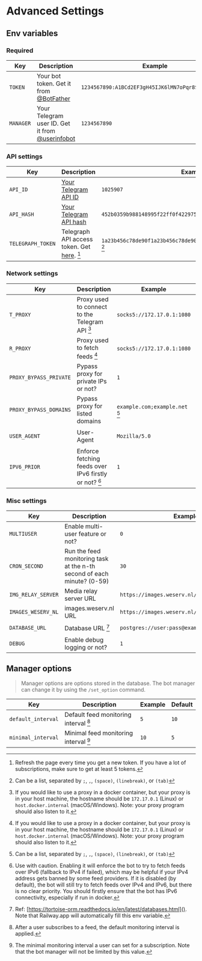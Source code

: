 # Advanced Settings

## Env variables

### Required

| Key       | Description                                       | Example                                            |
|-----------|---------------------------------------------------|----------------------------------------------------|
| `TOKEN`   | Your bot token. Get it from [@BotFather]          | `1234567890:A1BCd2EF3gH45IJK6lMN7oPqr8ST9UvWX0Yz0` |
| `MANAGER` | Your Telegram user ID. Get it from [@userinfobot] | `1234567890`                                       |

### API settings

| Key               | Description                                                 | Example                                                             | Default      |
|-------------------|-------------------------------------------------------------|---------------------------------------------------------------------|--------------|
| `API_ID`          | [Your Telegram API ID][telegram_api]                        | `1025907`                                                           | (predefined) |
| `API_HASH`        | [Your Telegram API hash][telegram_api]                      | `452b0359b988148995f22ff0f4229750`                                  | (predefined) |
| `TELEGRAPH_TOKEN` | Telegraph API access token. Get [here][telegraph_api]. [^1] | `1a23b456c78de90f1a23b456c78de90f1a23b456c78de90f1a23b456c78d` [^2] |              |

[@BotFather]: https://t.me/BotFather

[@userinfobot]: https://t.me/userinfobot

[telegram_api]: https://core.telegram.org/api/obtaining_api_id

[telegraph_api]: https://api.telegra.ph/createAccount?short_name=RSStT&author_name=Generated%20by%20RSStT&author_url=https%3A%2F%2Fgithub.com%2FRongronggg9%2FRSS-to-Telegram-Bot

### Network settings

| Key                    | Description                                           | Example                        | Default                |
|------------------------|-------------------------------------------------------|--------------------------------|------------------------|
| `T_PROXY`              | Proxy used to connect to the Telegram API [^3]        | `socks5://172.17.0.1:1080`     |                        |
| `R_PROXY`              | Proxy used to fetch feeds [^3]                        | `socks5://172.17.0.1:1080`     |                        |
| `PROXY_BYPASS_PRIVATE` | Pypass proxy for private IPs or not?                  | `1`                            | `0`                    |
| `PROXY_BYPASS_DOMAINS` | Pypass proxy for listed domains                       | `example.com;example.net` [^2] |                        |
| `USER_AGENT`           | User-Agent                                            | `Mozilla/5.0`                  | `RSStT/2.0 RSS Reader` |
| `IPV6_PRIOR`           | Enforce fetching feeds over IPv6 firstly or not? [^4] | `1`                            | `0`                    |

### Misc settings

| Key                | Description                                                            | Example                                       | Default                                         |
|--------------------|------------------------------------------------------------------------|-----------------------------------------------|-------------------------------------------------|
| `MULTIUSER`        | Enable multi-user feature or not?                                      | `0`                                           | `1`                                             |
| `CRON_SECOND`      | Run the feed monitoring task at the n-th second of each minute? (0-59) | `30`                                          | `0`                                             |
| `IMG_RELAY_SERVER` | Media relay server URL                                                 | `https://images.weserv.nl/?url=`              | `https://rsstt-img-relay.rongrong.workers.dev/` |
| `IMAGES_WESERV_NL` | images.weserv.nl URL                                                   | `https://images.weserv.nl/`                   | `https://images.weserv.nl/`                     |
| `DATABASE_URL`     | Database URL [^5]                                                      | `postgres://user:pass@example.com:5432/table` | `sqlite://config/db.sqlite3?journal_mode=OFF`   |
| `DEBUG`            | Enable debug logging or not?                                           | `1`                                           | `0`                                             |

## Manager options

> Manager options are options stored in the database. The bot manager can change it by using the `/set_option` command.

| Key                | Description                           | Example | Default |
|--------------------|---------------------------------------|---------|---------|
| `default_interval` | Default feed monitoring interval [^6] | `5`     | `10`    |
| `minimal_interval` | Minimal feed monitoring interval [^7] | `10`    | `5`     |

[^1]: Refresh the page every time you get a new token. If you have a lot of subscriptions, make sure to get at least 5 tokens.
[^2]: Can be a list, separated by `;`, `,`, `(space)`, `(linebreak)`, or `(tab)`
[^3]: If you would like to use a proxy in a docker container, but your proxy is in your host machine, the hostname should be `172.17.0.1` (Linux) or `host.docker.internal` (macOS/Windows). Note: your proxy program should also listen to it.
[^4]: Use with caution. Enabling it will enforce the bot to try to fetch feeds over IPv6 (fallback to IPv4 if failed), which may be helpful if your IPv4 address gets banned by some feed providers. If it is disabled (by default), the bot will still try to fetch feeds over IPv4 and IPv6, but there is no clear priority. You should firstly ensure that the bot has IPv6 connectivity, especially if run in docker.
[^5]: Ref: [https://tortoise-orm.readthedocs.io/en/latest/databases.html](). Note that Railway.app will automatically fill this env variable.
[^6]: After a user subscribes to a feed, the default monitoring interval is applied.
[^7]: The minimal monitoring interval a user can set for a subscription. Note that the bot manager will not be limited by this value.
